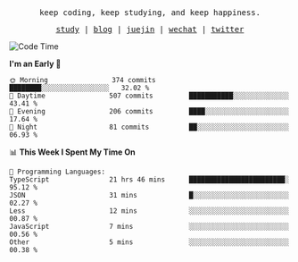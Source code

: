 <p align="center">
  <samp>
    <span>keep coding, keep studying, and keep happiness.</span>
  </samp>
</p>

<p align="center">
  <samp>
    <a href="https://github.com/ouduidui/fe-study">study</a> |
    <a href="https://deweyou.me">blog</a>  |
    <a href="https://juejin.cn/user/4309700183594366">juejin</a> |
    <a href="https://user-images.githubusercontent.com/54696834/165071004-6509e3f2-90c3-448c-9d92-3da42b0c2021.jpeg">wechat</a> |
    <a href="https://twitter.com/ouduidui">twitter</a>
  </samp>
</p>

<!--START_SECTION:waka-->
![Code Time](http://img.shields.io/badge/Code%20Time-3%2C708%20hrs%2034%20mins-blue)

**I'm an Early 🐤** 

```text
🌞 Morning                374 commits         ████████░░░░░░░░░░░░░░░░░   32.02 % 
🌆 Daytime                507 commits         ███████████░░░░░░░░░░░░░░   43.41 % 
🌃 Evening                206 commits         ████░░░░░░░░░░░░░░░░░░░░░   17.64 % 
🌙 Night                  81 commits          ██░░░░░░░░░░░░░░░░░░░░░░░   06.93 % 
```


📊 **This Week I Spent My Time On** 

```text
💬 Programming Languages: 
TypeScript               21 hrs 46 mins      ████████████████████████░   95.12 % 
JSON                     31 mins             █░░░░░░░░░░░░░░░░░░░░░░░░   02.27 % 
Less                     12 mins             ░░░░░░░░░░░░░░░░░░░░░░░░░   00.87 % 
JavaScript               7 mins              ░░░░░░░░░░░░░░░░░░░░░░░░░   00.56 % 
Other                    5 mins              ░░░░░░░░░░░░░░░░░░░░░░░░░   00.38 % 
```


<!--END_SECTION:waka-->

